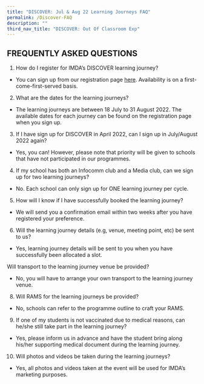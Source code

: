 ```yaml
---
title: "DISCOVER: Jul & Aug 22 Learning Journeys FAQ"
permalink: /Discover-FAQ
description: ""
third_nav_title: "DISCOVER: Out Of Classroom Exp"
---
```



## FREQUENTLY ASKED QUESTIONS

1. How do I register for IMDA’s DISCOVER learning journey?
* You can sign up from our registration page [here](https://go.gov.sg/981rxw). Availability is on a first-come-first-served basis.


2. What are the dates for the learning journeys? <br>
* The learning journeys are between 18 July to 31 August 2022. The available dates for each journey can be found on the registration page when you sign up. 

3. If I have sign up for DISCOVER in April 2022, can I sign up in July/August 2022 again? 
* Yes, you can! However, please note that priority will be given to schools that have not participated in our programmes. 

4. If my school has both an Infocomm club and a Media club, can we sign up for two learning journeys?
* No. Each school can only sign up for ONE learning journey per cycle.

5. How will I know if I have successfully booked the learning journey? <br>
* We will send you a confirmation email within two weeks after you have registered your preference.

6. Will the learning journey details (e.g, venue, meeting point, etc) be sent to us? <br>
* Yes, learning journey details will be sent to you when you have successfully been allocated a slot.

Will transport to the learning journey venue be provided? <br>
* No, you will have to arrange your own transport to the learning journey venue.

8.	Will RAMS for the learning journeys be provided? <br>
* No, schools can refer to the programme outline to craft your RAMS.

9.	If one of my students is not vaccinated due to medical reasons, can he/she still take part in the learning journey? <br>
* Yes, please inform us in advance and have the student bring along his/her supporting medical document during the learning journey. 


10.	Will photos and videos be taken during the learning journeys? <br>
* Yes, all photos and videos taken at the event will be used for IMDA’s marketing purposes.